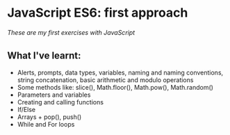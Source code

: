 # JavaScript ES6: first approach
###### These are my first exercises with JavaScript
## What I've learnt:
* Alerts, prompts, data types, variables, naming and naming conventions, string concatenation, basic arithmetic and modulo operations
* Some methods like: slice(), Math.floor(), Math.pow(), Math.random()
* Parameters and variables
* Creating and calling functions
* If/Else
* Arrays + pop(), push()
* While and For loops
